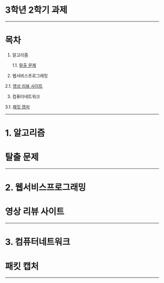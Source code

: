 # 3학년 2학기 과제
---

# 목차
1. 알고리즘

    1.1. [탈출 문제](#탈출-문제)
    
2. 웹서비스프로그래밍

  2.1. [영상 리뷰 사이트](#영상-리뷰-사이트)

3. 컴퓨터네트워크

  3.1. [패킷 캡처](#패킷-캡처)

---

# 1. 알고리즘

# 탈출 문제



---

# 2. 웹서비스프로그래밍

# 영상 리뷰 사이트



---

# 3. 컴퓨터네트워크

# 패킷 캡처



---
